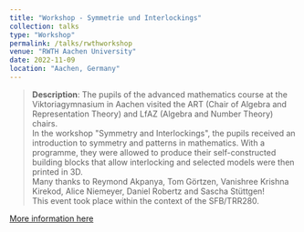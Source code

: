 ```yaml
---
title: "Workshop - Symmetrie und Interlockings"
collection: talks
type: "Workshop"
permalink: /talks/rwthworkshop
venue: "RWTH Aachen University"
date: 2022-11-09
location: "Aachen, Germany"
---
```


> __Description__: The pupils of the advanced mathematics course at the Viktoriagymnasium in Aachen visited the ART 
> (Chair of Algebra and Representation Theory) and LfAZ (Algebra and Number Theory) chairs.<br>
> In the workshop "Symmetry and Interlockings", the pupils received an introduction to symmetry and patterns in 
> mathematics. With a programme, they were allowed to produce their self-constructed building blocks that allow 
> interlocking and selected models were then printed in 3D.<br>
> Many thanks to Reymond Akpanya, Tom Görtzen, Vanishree Krishna Kirekod, Alice Niemeyer, Daniel Robertz 
> and Sascha Stüttgen!<br>
> This event took place within the context of the SFB/TRR280.

[More information here](https://www.sfbtrr280.de/en/news/news/detail/schuelerworkshop-mit-dem-tp-a-04/)
